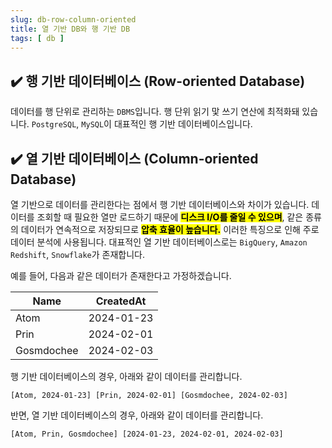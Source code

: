 ```yaml
---
slug: db-row-column-oriented
title: 열 기반 DB와 행 기반 DB
tags: [ db ]
---
```


## ✔️ 행 기반 데이터베이스 (Row-oriented Database)
데이터를 행 단위로 관리하는 `DBMS`입니다. 행 단위 읽기 맟 쓰기 연산에 최적화돼 있습니다. `PostgreSQL`, `MySQL`이 대표적인 행 기반 데이터베이스입니다.

## ✔️ 열 기반 데이터베이스 (Column-oriented Database)
열 기반으로 데이터를 관리한다는 점에서 행 기반 데이터베이스와 차이가 있습니다. 데이터를 조회할 때 필요한 열만 로드하기 때문에 <mark>**디스크 I/O를 줄일 수 있으며**</mark>, 같은 종류의 데이터가 연속적으로 저장되므로 <mark>**압축 효율이 높습니다.**</mark> 이러한 특징으로 인해 주로 데이터 분석에 사용됩니다. 대표적인 열 기반 데이터베이스로는 `BigQuery`, `Amazon Redshift`, `Snowflake`가 존재합니다.

예를 들어, 다음과 같은 데이터가 존재한다고 가정하겠습니다.

| Name        | CreatedAt   |
|-------------|-------------|
| Atom        | 2024-01-23  |
| Prin        | 2024-02-01  |
| Gosmdochee  | 2024-02-03  |

행 기반 데이터베이스의 경우, 아래와 같이 데이터를 관리합니다.
```text
[Atom, 2024-01-23] [Prin, 2024-02-01] [Gosmdochee, 2024-02-03]
```

반면, 열 기반 데이터베이스의 경우, 아래와 같이 데이터를 관리합니다.
```text
[Atom, Prin, Gosmdochee] [2024-01-23, 2024-02-01, 2024-02-03]
```
